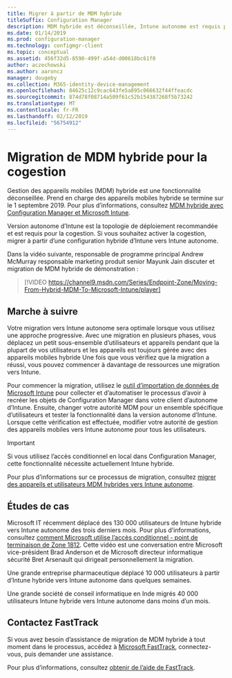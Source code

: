```yaml
---
title: Migrer à partir de MDM hybride
titleSuffix: Configuration Manager
description: MDM hybride est déconseillée, Intune autonome est requis pour la cogestion.
ms.date: 01/14/2019
ms.prod: configuration-manager
ms.technology: configmgr-client
ms.topic: conceptual
ms.assetid: 456f32d5-8590-499f-a54d-d00618bc61f0
author: aczechowski
ms.author: aaroncz
manager: dougeby
ms.collection: M365-identity-device-management
ms.openlocfilehash: 84625c12c9cac643fe5a895c066632f44ffeacdc
ms.sourcegitcommit: 874d78f08714a509f61c52b154387268f5b73242
ms.translationtype: MT
ms.contentlocale: fr-FR
ms.lasthandoff: 02/12/2019
ms.locfileid: "56754912"
---
```

# <a name="migrate-from-hybrid-mdm-for-co-management"></a>Migration de MDM hybride pour la cogestion

Gestion des appareils mobiles (MDM) hybride est une fonctionnalité déconseillée. Prend en charge des appareils mobiles hybride se termine sur le 1 septembre 2019. Pour plus d’informations, consultez [MDM hybride avec Configuration Manager et Microsoft Intune](/sccm/mdm/understand/hybrid-mobile-device-management).

Version autonome d’Intune est la topologie de déploiement recommandée et est requis pour la cogestion. Si vous souhaitez activer la cogestion, migrer à partir d’une configuration hybride d’Intune vers Intune autonome. 

Dans la vidéo suivante, responsable de programme principal Andrew McMurray responsable marketing produit senior Mayunk Jain discuter et migration de MDM hybride de démonstration :

> [!VIDEO https://channel9.msdn.com/Series/Endpoint-Zone/Moving-From-Hybrid-MDM-To-Microsoft-Intune/player]



## <a name="how-to-do-it"></a>Marche à suivre

Votre migration vers Intune autonome sera optimale lorsque vous utilisez une approche progressive. Avec une migration en plusieurs phases, vous déplacez un petit sous-ensemble d’utilisateurs et appareils pendant que la plupart de vos utilisateurs et les appareils est toujours gérée avec des appareils mobiles hybride Une fois que vous vérifiez que la migration a réussi, vous pouvez commencer à davantage de ressources une migration vers Intune.

Pour commencer la migration, utilisez le [outil d’importation de données de Microsoft Intune](/sccm/mdm/deploy-use/migrate-import-data) pour collecter et d’automatiser le processus d’avoir à recréer les objets de Configuration Manager dans votre client d’autonome d’Intune. Ensuite, changer votre autorité MDM pour un ensemble spécifique d’utilisateurs et tester la fonctionnalité dans la version autonome d’Intune. Lorsque cette vérification est effectuée, modifier votre autorité de gestion des appareils mobiles vers Intune autonome pour tous les utilisateurs.

> [!Important]  
> Si vous utilisez l’accès conditionnel en local dans Configuration Manager, cette fonctionnalité nécessite actuellement Intune hybride.  

Pour plus d’informations sur ce processus de migration, consultez [migrer des appareils et utilisateurs MDM hybrides vers Intune autonome](/sccm/mdm/deploy-use/migrate-hybridmdm-to-intunesa).



## <a name="case-studies"></a>Études de cas

Microsoft IT récemment déplacé des 130 000 utilisateurs de Intune hybride vers Intune autonome des trois derniers mois. Pour plus d’informations, consultez [comment Microsoft utilise l’accès conditionnel - point de terminaison de Zone 1812](https://youtu.be/offk-KH7eIA?t=651). Cette vidéo est une conversation entre Microsoft vice-président Brad Anderson et de Microsoft directeur informatique sécurité Bret Arsenault qui dirigeait personnellement la migration. 

Une grande entreprise pharmaceutique déplacé 10 000 utilisateurs à partir d’Intune hybride vers Intune autonome dans quelques semaines.

Une grande société de conseil informatique en Inde migrés 40 000 utilisateurs Intune hybride vers Intune autonome dans moins d’un mois.



## <a name="contact-fasttrack"></a>Contactez FastTrack

Si vous avez besoin d’assistance de migration de MDM hybride à tout moment dans le processus, accédez à [Microsoft FastTrack](https://Microsoft.com/FastTrack/), connectez-vous, puis demander une assistance. 

Pour plus d’informations, consultez [obtenir de l’aide de FastTrack](/sccm/comanage/quickstart-fasttrack). 

